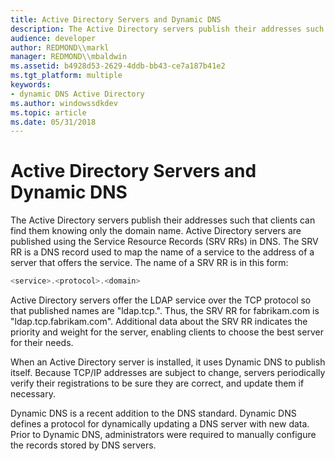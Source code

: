 ```yaml
---
title: Active Directory Servers and Dynamic DNS
description: The Active Directory servers publish their addresses such that clients can find them knowing only the domain name.
audience: developer
author: REDMOND\\markl
manager: REDMOND\\mbaldwin
ms.assetid: b4928d53-2629-4ddb-bb43-ce7a187b41e2
ms.tgt_platform: multiple
keywords:
- dynamic DNS Active Directory
ms.author: windowssdkdev
ms.topic: article
ms.date: 05/31/2018
---
```


# Active Directory Servers and Dynamic DNS

The Active Directory servers publish their addresses such that clients can find them knowing only the domain name. Active Directory servers are published using the Service Resource Records (SRV RRs) in DNS. The SRV RR is a DNS record used to map the name of a service to the address of a server that offers the service. The name of a SRV RR is in this form:


```C++
<service>.<protocol>.<domain>
```



Active Directory servers offer the LDAP service over the TCP protocol so that published names are "ldap.tcp.<domain>". Thus, the SRV RR for fabrikam.com is "ldap.tcp.fabrikam.com". Additional data about the SRV RR indicates the priority and weight for the server, enabling clients to choose the best server for their needs.

When an Active Directory server is installed, it uses Dynamic DNS to publish itself. Because TCP/IP addresses are subject to change, servers periodically verify their registrations to be sure they are correct, and update them if necessary.

Dynamic DNS is a recent addition to the DNS standard. Dynamic DNS defines a protocol for dynamically updating a DNS server with new data. Prior to Dynamic DNS, administrators were required to manually configure the records stored by DNS servers.

 

 




